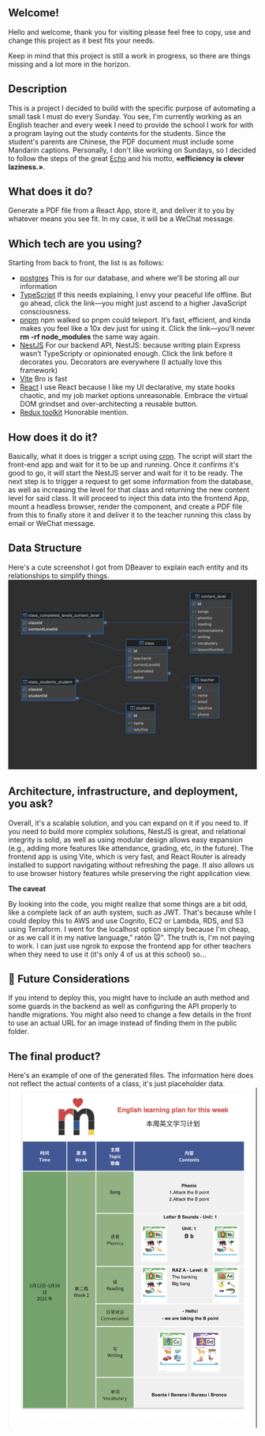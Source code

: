 ## Welcome!
Hello and welcome, thank you for visiting please feel free to copy, use and change this project as it best fits your needs.

Keep in mind that this project is still a work in progress, so there are things missing and a lot more in the horizon.

## Description

This is a project I decided to build with the specific purpose of automating a small task I must do every Sunday. You see, I'm currently working as an English teacher and every week I need to provide the school I work for with a program laying out the study contents for the students. Since the student's parents are Chinese, the PDF document must include some Mandarin captions.
Personally, I don't like working on Sundays, so I decided to follow the steps of the great [Echo](https://rainbowsix.fandom.com/wiki/Echo_(Siege)) and his motto,
**«efficiency is clever laziness.»**.

## What does it do?
Generate a PDF file from a React App, store it, and deliver it to you by whatever means you see fit. In my case, it will be a WeChat message.

## Which tech are you using?
Starting from back to front, the list is as follows:
* [postgres](https://www.postgresql.org/) This is for our database, and where we'll be storing all our information
* [TypeScript](https://www.typescriptlang.org/) If this needs explaining, I envy your peaceful life offline. But go ahead, click the link—you might just ascend to a higher JavaScript consciousness.
* [pnpm](https://pnpm.io/) npm walked so pnpm could teleport. It’s fast, efficient, and kinda makes you feel like a 10x dev just for using it. Click the link—you’ll never **rm -rf node_modules** the same way again.
* [NestJS](https://nestjs.com/) For our backend API, NestJS: because writing plain Express wasn’t TypeScripty or opinionated enough. Click the link before it decorates you. Decorators are everywhere (I actually love this framework)
* [Vite](https://vite.dev/) Bro is fast
* [React](https://react.dev/) I use React because I like my UI declarative, my state hooks chaotic, and my job market options unreasonable. Embrace the virtual DOM grindset and over-architecting a reusable button.
* [Redux toolkit](https://redux-toolkit.js.org/) Honorable mention.

## How does it do it?
Basically, what it does is trigger a script using [cron](https://en.wikipedia.org/wiki/Cron). The script will start the front-end app and wait for it to be up and running. Once it confirms it's good to go, it will start the NestJS server and wait for it to be ready. The next step is to trigger a request to get some information from the database, as well as increasing the level for that class and returning the new content level for said class. It will proceed to inject this data into the frontend App, mount a headless browser, render the component, and create a PDF file from this to finally store it and deliver it to the teacher running this class by email or WeChat message.

## Data Structure
Here's a cute screenshot I got from DBeaver to explain each entity and its relationships to simplify things.
![alt text](packages/shared/src/assets/image.png)

## Architecture, infrastructure, and deployment, you ask?
Overall, it's a scalable solution, and you can expand on it if you need to. If you need to build more complex solutions, NestJS is great, and relational integrity is solid, as well as using modular design allows easy expansion (e.g., adding more features like attendance, grading, etc, in the future).
The frontend app is using Vite, which is very fast, and React Router is already installed to support navigating without refreshing the page. It also allows us to use browser history features while preserving the right application view.

**The caveat**

By looking into the code, you might realize that some things are a bit odd, like a complete lack of an auth system, such as JWT. That's because while I could deploy this to AWS and use Cognito, EC2 or Lambda, RDS, and S3 using Terraform. I went for the localhost option simply because I'm cheap, or as we call it in my native language," ratón 🐭". The truth is, I'm not paying to work. I can just use ngrok to expose the frontend app for other teachers when they need to use it (it's only 4 of us at this school) so...

## 🔄 Future Considerations
If you intend to deploy this, you might have to include an auth method and some guards in the backend as well as configuring the API properly to handle migrations. You might also need to change a few details in the front to use an actual URL for an image instead of finding them in the public folder.


## The final product? 
Here's an example of one of the generated files. The information here does not reflect the actual contents of a class, it's just placeholder data.
![alt text](packages/shared/src/assets/image-1.png)